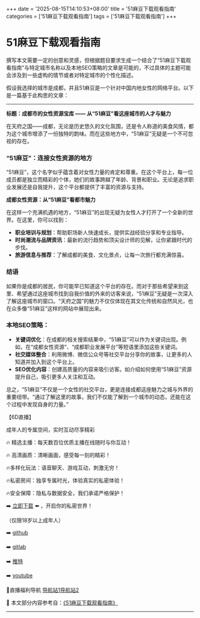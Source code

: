+++
date = '2025-08-15T14:10:53+08:00'
title = '51麻豆下载观看指南'
categories = ['51麻豆下载观看指南']
tags = ['51麻豆下载观看指南']
+++

# 51麻豆下载观看指南

撰写本文需要一定的创意和灵感，但根据题目要求生成一个结合了“51麻豆下载观看指南”与特定城市名称以及本地SEO策略的文章是可能的，不过具体的主题可能会涉及到一些虚构的情节或者对特定城市的个性化描述。

假设我选择的城市是成都，并且51麻豆是一个针对中国内地女性的网络平台。以下是一篇基于此构思的文章：

---

**标题：成都市的女性资源宝库 —— 从“51麻豆”看这座城市的人才与魅力**

在天府之国——成都，无论是历史悠久的文化氛围，还是令人称道的美食风情，都为这个城市增添了一份独特的韵味。而在这些地方中，“51麻豆”无疑是一个不可忽视的存在。

### “51麻豆”：连接女性资源的地方

“51麻豆”，这个名字似乎蕴含着对女性力量的肯定和尊重。在这个平台上，每一位成员都是独立而精彩的个体，她们的故事跨越了年龄、背景和职业。无论是追求职业发展还是自我提升，这个平台都提供了丰富的资源与支持。

**成都女性资源：从“51麻豆”看都市魅力**

在这样一个充满机遇的地方，“51麻豆”的出现无疑为女性人才打开了一个全新的世界。在这里，你可以找到：

- **职业培训与规划**：帮助职场新人快速成长，提供实战经验分享和专业指导。
- **时尚潮流与品牌资讯**：最新的流行趋势和顶尖设计师的见解，让你紧跟时代的步伐。
- **旅游信息与推荐**：了解成都的美食、文化景点，让每一次旅行都充满惊喜。

### 结语

如果你是成都的居民，你可能早已知道这个平台的存在。而对于那些希望来到这里、希望通过这座城市找到自我价值的外来的访客来说，“51麻豆”无疑是一次深入了解这座城市的窗口。“天府之国”的魅力不仅仅体现在其文化传统和自然风光，也在众多像“51麻豆”这样的网站中展现出来。

### 本地SEO策略：

- **关键词优化**：在成都的相关搜索结果中，“51麻豆”可以作为关键词出现。例如，在“成都女性资源”、“成都职业发展平台”等短语里添加这些关键词。
- **社交媒体整合**：利用微博、微信公众号等社交平台分享你的故事，让更多的人知道并加入到这个平台上。
- **SEO优化内容**：创建高质量的内容来吸引访客。如介绍如何使用“51麻豆”资源提升自己，吸引更多人关注和互动。

总之，“51麻豆”不仅是一个女性的社交平台，更是连接成都这座魅力之城与外界的重要纽带。“通过了解这里的故事，我们不仅能了解到一个城市的动态，还能在这个过程中发现自身的力量。”

【6D直播】

 成年人的专属空间，实时互动尽享精彩

🔥 精选主播：每天数百位优质主播在线随时与你互动！

🔥 高清画质：清晰画面，感受每一刻的精彩！

🔥多样化玩法：语音聊天、游戏互动，刺激无穷！

🔥私密房间：独享专属时光，体验真实的私密体验！

🔥安全保障：隐私与数据安全，我们承诺严格保护！

➡️ [立即下载](https://down123.s3.ap-east-1.amazonaws.com/down/down.html?channelCode=blog) ⬅️ ，开启你的私密世界！

 （仅限18岁以上成年人）

➡️ [github](https://aldult-live.github.io/)

➡️ [gitlab](https://seo-09598d.gitlab.io/)

➡️ [推特](https://x.com/wegame33)

➡️ [youtube](https://www.youtube.com/@6Dlive)

🔞直播福利导航   [导航站1](https://webstack-86085a.gitlab.io/)[导航站2](https://onlygit123-2.github.io/)

📘 本文部分内容参考自：[《51麻豆下载观看指南》](https://webstack-hugo-3.pages.dev/)

---
